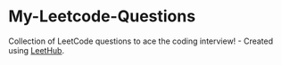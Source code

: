 # My-Leetcode-Questions
Collection of LeetCode questions to ace the coding interview! - Created using [LeetHub](https://github.com/QasimWani/LeetHub).
